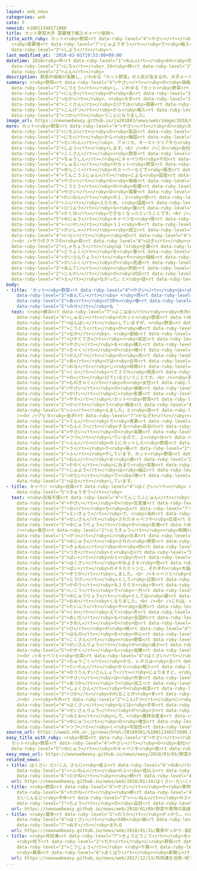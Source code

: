 ```yaml
---
layout: web_news
categories: web
cate: 5
newsid: k10011348171000
title: カット野菜大手 需要増で輸入キャベツ使用へ
title_with_ruby: カット<ruby>野菜<rt data-ruby-level="4">やさい</rt></ruby><ruby>大手<rt data-ruby-level="1">おおて</rt></ruby>
  <ruby>需要増<rt data-ruby-level="7">じゅようぞう</rt></ruby>で<ruby>輸入<rt data-ruby-level="5">ゆにゅう</rt></ruby>キャベツ<ruby>使用<rt
  data-ruby-level="3">しよう</rt></ruby>へ
last_modified_at: '2018-03-01T19:53:00+09:00'
datetime: 2018<ruby>年<rt data-ruby-level="1">ねん</rt></ruby>03<ruby>月<rt data-ruby-level="1">がつ</rt></ruby>01<ruby>日<rt
  data-ruby-level="1">にち</rt></ruby> 19<ruby>時<rt data-ruby-level="2">じ</rt></ruby>53<ruby>分<rt
  data-ruby-level="2">ふん</rt></ruby>
description: 野菜の価格が高騰し、いわゆる「カット野菜」の人気が高まる中、大手メーカーが国産だけでは需要をまかなえなくなったとして、今月から輸入キャベツを使うことになりました。
summary: <ruby>野菜<rt data-ruby-level="4">やさい</rt></ruby>の<ruby>価格<rt data-ruby-level="5">かかく</rt></ruby>が<ruby>高騰<rt
  data-ruby-level="7">こうとう</rt></ruby>し、いわゆる「カット<ruby>野菜<rt data-ruby-level="4">やさい</rt></ruby>」の<ruby>人気<rt
  data-ruby-level="1">にんき</rt></ruby>が<ruby>高<rt data-ruby-level="2">たか</rt></ruby>まる<ruby>中<rt
  data-ruby-level="2">なか</rt></ruby>、<ruby>大手<rt data-ruby-level="1">おおて</rt></ruby>メーカーが<ruby>国産<rt
  data-ruby-level="4">こくさん</rt></ruby>だけでは<ruby>需要<rt data-ruby-level="7">じゅよう</rt></ruby>をまかなえなくなったとして、<ruby>今月<rt
  data-ruby-level="2">こんげつ</rt></ruby>から<ruby>輸入<rt data-ruby-level="5">ゆにゅう</rt></ruby>キャベツを<ruby>使<rt
  data-ruby-level="3">つか</rt></ruby>うことになりました。
image_url: https://newswebeasy.github.io/ja201803/news/web/image/2018/03/01/K10011348171_1803012007_1803012023_01_02.jpg
more: カット<ruby>野菜<rt data-ruby-level="4">やさい</rt></ruby>の<ruby>大手<rt data-ruby-level="1">おおて</rt></ruby>メーカー「サラダクラブ」は、<ruby>一部<rt
  data-ruby-level="3">いちぶ</rt></ruby>の<ruby>製品<rt data-ruby-level="5">せいひん</rt></ruby>で３<ruby>日<rt
  data-ruby-level="1">にち</rt></ruby>から<ruby>韓国<rt data-ruby-level="7">かんこく</rt></ruby>や<ruby>台湾<rt
  data-ruby-level="7">たいわん</rt></ruby>、アメリカ、オーストラリアから<ruby>輸入<rt data-ruby-level="5">ゆにゅう</rt></ruby>されたキャベツを<ruby>使用<rt
  data-ruby-level="3">しよう</rt></ruby>します。<br /><br />この<ruby>会社<rt data-ruby-level="2">かいしゃ</rt></ruby>は、<ruby>国産<rt
  data-ruby-level="4">こくさん</rt></ruby><ruby>野菜<rt data-ruby-level="4">やさい</rt></ruby>を<ruby>中心<rt
  data-ruby-level="2">ちゅうしん</rt></ruby>にキャベツの<ruby>千切<rt data-ruby-level="2">せんぎ</rt></ruby>りやサラダなどおよそ４０<ruby>種類<rt
  data-ruby-level="4">しゅるい</rt></ruby>のカット<ruby>野菜<rt data-ruby-level="4">やさい</rt></ruby>を<ruby>全国<rt
  data-ruby-level="3">ぜんこく</rt></ruby>のスーパーなどで<ruby>販売<rt data-ruby-level="7">はんばい</rt></ruby>していますが、<ruby>天候不順<rt
  data-ruby-level="4">てんこうふじゅん</rt></ruby>による<ruby>国産<rt data-ruby-level="4">こくさん</rt></ruby><ruby>野菜<rt
  data-ruby-level="4">やさい</rt></ruby>の<ruby>価格<rt data-ruby-level="5">かかく</rt></ruby><ruby>高騰<rt
  data-ruby-level="7">こうとう</rt></ruby>の<ruby>影響<rt data-ruby-level="7">えいきょう</rt></ruby>でカット<ruby>野菜<rt
  data-ruby-level="4">やさい</rt></ruby>の<ruby>需要<rt data-ruby-level="7">じゅよう</rt></ruby>が<ruby>例年<rt
  data-ruby-level="4">れいねん</rt></ruby>の１.３<ruby>倍<rt data-ruby-level="3">ばい</rt></ruby>に<ruby>増<rt
  data-ruby-level="5">ふ</rt></ruby>えたため、<ruby>国産<rt data-ruby-level="4">こくさん</rt></ruby>だけでは<ruby>必要<rt
  data-ruby-level="4">ひつよう</rt></ruby>な<ruby>量<rt data-ruby-level="4">りょう</rt></ruby>を<ruby>確保<rt
  data-ruby-level="5">かくほ</rt></ruby>できなくなったということです。<br />この<ruby>会社<rt data-ruby-level="2">かいしゃ</rt></ruby>が<ruby>輸入<rt
  data-ruby-level="5">ゆにゅう</rt></ruby>キャベツを<ruby>使<rt data-ruby-level="3">つか</rt></ruby>うのは<ruby>平成<rt
  data-ruby-level="4">へいせい</rt></ruby>１１<ruby>年<rt data-ruby-level="1">ねん</rt></ruby>の<ruby>会社<rt
  data-ruby-level="2">かいしゃ</rt></ruby><ruby>設立<rt data-ruby-level="5">せつりつ</rt></ruby><ruby>以来<rt
  data-ruby-level="4">いらい</rt></ruby><ruby>初<rt data-ruby-level="4">はじ</rt></ruby>めてだということです。<br
  /><br />サラダクラブの<ruby>萩<rt data-ruby-level="8">はぎ</rt></ruby><ruby>芳彰<rt data-ruby-level="8">よしあき</rt></ruby><ruby>社長<rt
  data-ruby-level="2">しゃちょう</rt></ruby>は「<ruby>企業<rt data-ruby-level="7">きぎょう</rt></ruby><ruby>努力<rt
  data-ruby-level="4">どりょく</rt></ruby>を<ruby>重<rt data-ruby-level="3">かさ</rt></ruby>ねてきたが、キャベツの<ruby>生産量<rt
  data-ruby-level="4">せいさんりょう</rt></ruby>や<ruby>価格<rt data-ruby-level="5">かかく</rt></ruby>の<ruby>回復<rt
  data-ruby-level="5">かいふく</rt></ruby>が<ruby>見通<rt data-ruby-level="2">みとお</rt></ruby>せず、<ruby>安定<rt
  data-ruby-level="3">あんてい</rt></ruby><ruby>供給<rt data-ruby-level="6">きょうきゅう</rt></ruby>のためには<ruby>今回<rt
  data-ruby-level="2">こんかい</rt></ruby>の<ruby>対応<rt data-ruby-level="5">たいおう</rt></ruby>をとらざるを<ruby>得<rt
  data-ruby-level="4">え</rt></ruby>なかった」と<ruby>話<rt data-ruby-level="2">はな</rt></ruby>しています。
body:
- title: 'カット<ruby>野菜<rt data-ruby-level="4">やさい</rt></ruby>は<ruby>価格<rt data-ruby-level="5">かかく</rt></ruby><ruby>安定<rt
    data-ruby-level="3">あんてい</rt></ruby> <ruby>売<rt data-ruby-level="2">う</rt></ruby>り<ruby>上<rt
    data-ruby-level="2">あ</rt></ruby>げ30％<ruby>増<rt data-ruby-level="5">ぞう</rt></ruby>の<ruby>店<rt
    data-ruby-level="2">みせ</rt></ruby>も '
  text: <ruby>横浜<rt data-ruby-level="7">よこはま</rt></ruby><ruby>市内<rt data-ruby-level="2">しない</rt></ruby>のスーパーではおよそ４０<ruby>種類<rt
    data-ruby-level="4">しゅるい</rt></ruby>のカット<ruby>野菜<rt data-ruby-level="4">やさい</rt></ruby>を<ruby>販売<rt
    data-ruby-level="7">はんばい</rt></ruby>していますが、<ruby>野菜<rt data-ruby-level="4">やさい</rt></ruby>の<ruby>高騰<rt
    data-ruby-level="7">こうとう</rt></ruby>が<ruby>続<rt data-ruby-level="4">つづ</rt></ruby>く<ruby>中<rt
    data-ruby-level="1">なか</rt></ruby>、<ruby>価格<rt data-ruby-level="5">かかく</rt></ruby>が<ruby>比較的<rt
    data-ruby-level="7">ひかくてき</rt></ruby><ruby>安定<rt data-ruby-level="3">あんてい</rt></ruby>しているカット<ruby>野菜<rt
    data-ruby-level="4">やさい</rt></ruby>を<ruby>購入<rt data-ruby-level="7">こうにゅう</rt></ruby>する<ruby>客<rt
    data-ruby-level="3">きゃく</rt></ruby>が<ruby>増<rt data-ruby-level="5">ふ</rt></ruby>え、<ruby>先月<rt
    data-ruby-level="1">せんげつ</rt></ruby>の<ruby>売<rt data-ruby-level="2">う</rt></ruby>り<ruby>上<rt
    data-ruby-level="2">あ</rt></ruby>げは<ruby>去年<rt data-ruby-level="3">きょねん</rt></ruby>の<ruby>同<rt
    data-ruby-level="2">おな</rt></ruby>じ<ruby>時期<rt data-ruby-level="3">じき</rt></ruby>に<ruby>比<rt
    data-ruby-level="5">くら</rt></ruby>べて３０％<ruby>程度<rt data-ruby-level="5">ていど</rt></ruby><ruby>伸<rt
    data-ruby-level="7">の</rt></ruby>びているということです。<br /><ruby>買<rt data-ruby-level="3">か</rt></ruby>い<ruby>物客<rt
    data-ruby-level="3">ものきゃく</rt></ruby>の<ruby>女性<rt data-ruby-level="5">じょせい</rt></ruby>は「<ruby>野菜<rt
    data-ruby-level="4">やさい</rt></ruby>の<ruby>価格<rt data-ruby-level="5">かかく</rt></ruby>は<ruby>家計<rt
    data-ruby-level="2">かけい</rt></ruby>に<ruby>影響<rt data-ruby-level="7">えいきょう</rt></ruby>するので、<ruby>安<rt
    data-ruby-level="3">やす</rt></ruby>いカット<ruby>野菜<rt data-ruby-level="4">やさい</rt></ruby>を<ruby>買<rt
    data-ruby-level="2">か</rt></ruby>う<ruby>機会<rt data-ruby-level="4">きかい</rt></ruby>が<ruby>増<rt
    data-ruby-level="5">ふ</rt></ruby>えました」と<ruby>話<rt data-ruby-level="2">はな</rt></ruby>していました。<br
    /><br />アピタ<ruby>金沢<rt data-ruby-level="7">かなざわ</rt></ruby><ruby>文庫<rt data-ruby-level="3">ぶんこ</rt></ruby><ruby>店<rt
    data-ruby-level="2">てん</rt></ruby>で<ruby>青果<rt data-ruby-level="4">せいか</rt></ruby>を<ruby>担当<rt
    data-ruby-level="6">たんとう</rt></ruby>する<ruby>長谷川<rt data-ruby-level="8">はせがわ</rt></ruby>さりかさんは「<ruby>野菜<rt
    data-ruby-level="4">やさい</rt></ruby>の<ruby>高騰<rt data-ruby-level="7">こうとう</rt></ruby>がしばらく<ruby>続<rt
    data-ruby-level="4">つづ</rt></ruby>いているので、２<ruby>分<rt data-ruby-level="2">ふん</rt></ruby>の１や４<ruby>分<rt
    data-ruby-level="2">ふん</rt></ruby>の１にカットした<ruby>野菜<rt data-ruby-level="4">やさい</rt></ruby>の<ruby>売<rt
    data-ruby-level="2">う</rt></ruby>り<ruby>場<rt data-ruby-level="2">ば</rt></ruby>を<ruby>増<rt
    data-ruby-level="5">ふ</rt></ruby>やしています。カット<ruby>野菜<rt data-ruby-level="4">やさい</rt></ruby>は１<ruby>年<rt
    data-ruby-level="1">ねん</rt></ruby>を<ruby>通<rt data-ruby-level="2">とお</rt></ruby>して<ruby>価格<rt
    data-ruby-level="5">かかく</rt></ruby>にあまり<ruby>変動<rt data-ruby-level="4">へんどう</rt></ruby>がないので<ruby>需要<rt
    data-ruby-level="7">じゅよう</rt></ruby>は<ruby>幅広<rt data-ruby-level="7">はばひろ</rt></ruby>い<ruby>世代<rt
    data-ruby-level="3">せだい</rt></ruby>で<ruby>増<rt data-ruby-level="5">ふ</rt></ruby>えています」と<ruby>話<rt
    data-ruby-level="2">はな</rt></ruby>しています。
- title: キャベツ <ruby>白菜<rt data-ruby-level="4">はくさい</rt></ruby> レタス <ruby>輸入<rt data-ruby-level="5">ゆにゅう</rt></ruby><ruby>急増<rt
    data-ruby-level="5">きゅうぞう</rt></ruby>
  text: <ruby>天候不順<rt data-ruby-level="4">てんこうふじゅん</rt></ruby>で<ruby>国産<rt data-ruby-level="4">こくさん</rt></ruby>の<ruby>野菜<rt
    data-ruby-level="4">やさい</rt></ruby>の<ruby>生産量<rt data-ruby-level="4">せいさんりょう</rt></ruby>が<ruby>落<rt
    data-ruby-level="7">お</rt></ruby>ち<ruby>込<rt data-ruby-level="7">こ</rt></ruby>んでいる<ruby>影響<rt
    data-ruby-level="7">えいきょう</rt></ruby>で、<ruby>海外<rt data-ruby-level="2">かいがい</rt></ruby>で<ruby>生産<rt
    data-ruby-level="4">せいさん</rt></ruby>されたキャベツや<ruby>白菜<rt data-ruby-level="4">はくさい</rt></ruby>などの<ruby>輸入量<rt
    data-ruby-level="5">ゆにゅうりょう</rt></ruby>が<ruby>急増<rt data-ruby-level="5">きゅうぞう</rt></ruby>しています。<br
    /><ruby>東京<rt data-ruby-level="2">とうきょう</rt></ruby><ruby>税関<rt data-ruby-level="5">ぜいかん</rt></ruby>のまとめによりますと、ことし１<ruby>月<rt
    data-ruby-level="1">がつ</rt></ruby>に<ruby>日本<rt data-ruby-level="1">にっぽん</rt></ruby>に<ruby>輸入<rt
    data-ruby-level="5">ゆにゅう</rt></ruby>された<ruby>野菜<rt data-ruby-level="4">やさい</rt></ruby>は、キャベツが<ruby>去年<rt
    data-ruby-level="3">きょねん</rt></ruby>の<ruby>同<rt data-ruby-level="2">おな</rt></ruby>じ<ruby>月<rt
    data-ruby-level="1">つき</rt></ruby>と<ruby>比<rt data-ruby-level="5">くら</rt></ruby>べておよそ６<ruby>倍<rt
    data-ruby-level="3">ばい</rt></ruby>の１<ruby>万<rt data-ruby-level="2">まん</rt></ruby>３６００トン、<ruby>白菜<rt
    data-ruby-level="4">はくさい</rt></ruby>がおよそ８<ruby>倍<rt data-ruby-level="3">ばい</rt></ruby>の２２００トン、レタスがおよそ２<ruby>倍<rt
    data-ruby-level="3">ばい</rt></ruby>の４９００トンと、それぞれ<ruby>大幅<rt data-ruby-level="7">おおはば</rt></ruby>に<ruby>増加<rt
    data-ruby-level="5">ぞうか</rt></ruby>しました。<br />キャベツと<ruby>白菜<rt data-ruby-level="4">はくさい</rt></ruby>は、<ruby>統計<rt
    data-ruby-level="5">とうけい</rt></ruby>として<ruby>比較<rt data-ruby-level="7">ひかく</rt></ruby><ruby>可能<rt
    data-ruby-level="5">かのう</rt></ruby>な２００８<ruby>年<rt data-ruby-level="1">ねん</rt></ruby><ruby>以降<rt
    data-ruby-level="6">いこう</rt></ruby>で<ruby>一月<rt data-ruby-level="1">いちがつ</rt></ruby>の<ruby>輸入量<rt
    data-ruby-level="5">ゆにゅうりょう</rt></ruby>としては<ruby>最<rt data-ruby-level="4">もっと</rt></ruby>も<ruby>多<rt
    data-ruby-level="2">おお</rt></ruby>くなりました。<br /><br />これは、<ruby>去年秋<rt data-ruby-level="3">きょねんあき</rt></ruby>の<ruby>台風<rt
    data-ruby-level="2">たいふう</rt></ruby>や<ruby>長雨<rt data-ruby-level="2">ながあめ</rt></ruby>に<ruby>加<rt
    data-ruby-level="4">くわ</rt></ruby>えて<ruby>冬<rt data-ruby-level="2">ふゆ</rt></ruby>の<ruby>間<rt
    data-ruby-level="2">あいだ</rt></ruby>も<ruby>全国的<rt data-ruby-level="4">ぜんこくてき</rt></ruby>に<ruby>気温<rt
    data-ruby-level="3">きおん</rt></ruby>の<ruby>低<rt data-ruby-level="4">ひく</rt></ruby>い<ruby>日<rt
    data-ruby-level="1">ひ</rt></ruby>が<ruby>続<rt data-ruby-level="4">つづ</rt></ruby>いたため、<ruby>葉物<rt
    data-ruby-level="3">はもの</rt></ruby>を<ruby>中心<rt data-ruby-level="2">ちゅうしん</rt></ruby>に<ruby>国産<rt
    data-ruby-level="4">こくさん</rt></ruby><ruby>野菜<rt data-ruby-level="4">やさい</rt></ruby>の<ruby>生産量<rt
    data-ruby-level="4">せいさんりょう</rt></ruby>が<ruby>減少<rt data-ruby-level="5">げんしょう</rt></ruby>し、<ruby>価格<rt
    data-ruby-level="5">かかく</rt></ruby>も<ruby>高騰<rt data-ruby-level="7">こうとう</rt></ruby>しているためだということです。<br
    /><br />キャベツと<ruby>白菜<rt data-ruby-level="4">はくさい</rt></ruby>は<ruby>主<rt data-ruby-level="3">おも</rt></ruby>に<ruby>中国<rt
    data-ruby-level="2">ちゅうごく</rt></ruby>から、レタスは<ruby>主<rt data-ruby-level="3">おも</rt></ruby>に<ruby>台湾<rt
    data-ruby-level="7">たいわん</rt></ruby>から<ruby>輸入<rt data-ruby-level="5">ゆにゅう</rt></ruby>されているということで、<ruby>農林水産省<rt
    data-ruby-level="4">のうりんすいさんしょう</rt></ruby>によりますと、<ruby>輸入<rt data-ruby-level="5">ゆにゅう</rt></ruby><ruby>野菜<rt
    data-ruby-level="4">やさい</rt></ruby>は<ruby>外食<rt data-ruby-level="2">がいしょく</rt></ruby>やスーパーが<ruby>扱<rt
    data-ruby-level="7">あつか</rt></ruby>う<ruby>加工<rt data-ruby-level="4">かこう</rt></ruby><ruby>食品<rt
    data-ruby-level="3">しょくひん</rt></ruby>や<ruby>総菜<rt data-ruby-level="5">そうざい</rt></ruby>に<ruby>使<rt
    data-ruby-level="3">つか</rt></ruby>われることが<ruby>多<rt data-ruby-level="2">おお</rt></ruby>いということです。<br
    /><br /><ruby>今月<rt data-ruby-level="2">こんげつ</rt></ruby>に<ruby>入<rt data-ruby-level="1">はい</rt></ruby>ってもキャベツや<ruby>白菜<rt
    data-ruby-level="4">はくさい</rt></ruby>などは<ruby>平年<rt data-ruby-level="3">へいねん</rt></ruby>より<ruby>生産量<rt
    data-ruby-level="4">せいさんりょう</rt></ruby>が<ruby>少<rt data-ruby-level="2">すく</rt></ruby>ない<ruby>見通<rt
    data-ruby-level="2">みとお</rt></ruby>しで、<ruby>農林水産省<rt data-ruby-level="4">のうりんすいさんしょう</rt></ruby>は<ruby>輸入<rt
    data-ruby-level="5">ゆにゅう</rt></ruby>の<ruby>増加<rt data-ruby-level="5">ぞうか</rt></ruby>が<ruby>続<rt
    data-ruby-level="4">つづ</rt></ruby>く<ruby>可能性<rt data-ruby-level="5">かのうせい</rt></ruby>があるとしています。
source_url: https://www3.nhk.or.jp/news/html/20180301/k10011348171000.html
easy_title_with_ruby: <ruby>野菜<rt data-ruby-level="4">やさい</rt></ruby>が<ruby>足<rt data-ruby-level="1">た</rt></ruby>りない
  カット<ruby>野菜<rt data-ruby-level="4">やさい</rt></ruby>の<ruby>会社<rt data-ruby-level="2">かいしゃ</rt></ruby>が<ruby>輸入<rt
  data-ruby-level="5">ゆにゅう</rt></ruby>のキャベツを<ruby>使<rt data-ruby-level="3">つか</rt></ruby>う
easy_news_url: https://newswebeasy.github.io/news/easy/2018/03/05/野菜が足りない-カット野菜の会社が輸入のキャベツを使う
related_news:
- title: はくさい だいこん さらに<ruby>値上<rt data-ruby-level="6">ねあ</rt></ruby>がり <ruby>平年<rt
    data-ruby-level="3">へいねん</rt></ruby>の２<ruby>倍以上<rt data-ruby-level="4">ばいいじょう</rt></ruby>の<ruby>高値<rt
    data-ruby-level="6">たかね</rt></ruby><ruby>続<rt data-ruby-level="4">つづ</rt></ruby>く
  url: https://newswebeasy.github.io/news/web/2018/01/24/はくさい-だいこん-さらに値上がり-平年の2倍以上の高値続く
- title: <ruby>野菜<rt data-ruby-level="4">やさい</rt></ruby>や<ruby>果物<rt data-ruby-level="8">くだもの</rt></ruby>の<ruby>高値<rt
    data-ruby-level="6">たかね</rt></ruby><ruby>続<rt data-ruby-level="4">つづ</rt></ruby>く
    だいこんなど<ruby>平年<rt data-ruby-level="3">へいねん</rt></ruby>の２<ruby>倍<rt data-ruby-level="3">ばい</rt></ruby><ruby>超<rt
    data-ruby-level="7">ちょう</rt></ruby>の<ruby>品目<rt data-ruby-level="3">ひんもく</rt></ruby>も
  url: https://newswebeasy.github.io/news/web/2018/01/09/野菜や果物の高値続く-だいこんなど平年の2倍超の品目も
- title: <ruby>農家<rt data-ruby-level="3">のうか</rt></ruby>がっかり… <ruby>高騰<rt data-ruby-level="7">こうとう</rt></ruby>の<ruby>白菜<rt
    data-ruby-level="4">はくさい</rt></ruby>500<ruby>個<rt data-ruby-level="5">こ</rt></ruby><ruby>盗<rt
    data-ruby-level="7">ぬす</rt></ruby>まれる
  url: https://newswebeasy.github.io/news/web/2018/01/31/農家がっかり-高騰の白菜500個盗まれる
- title: <ruby>共同溝<rt data-ruby-level="7">きょうどうこう</rt></ruby>を<ruby>活用<rt data-ruby-level="2">かつよう</rt></ruby>
    <ruby>地下<rt data-ruby-level="2">ちか</rt></ruby>に<ruby>野菜<rt data-ruby-level="4">やさい</rt></ruby><ruby>工場<rt
    data-ruby-level="2">こうじょう</rt></ruby> <ruby>千葉<rt data-ruby-level="3">ちば</rt></ruby>
    <ruby>幕張<rt data-ruby-level="6">まくはり</rt></ruby><ruby>新都心<rt data-ruby-level="3">しんとしん</rt></ruby>
  url: https://newswebeasy.github.io/news/web/2017/12/13/共同溝を活用-地下に野菜工場-千葉-幕張新都心
...
```

